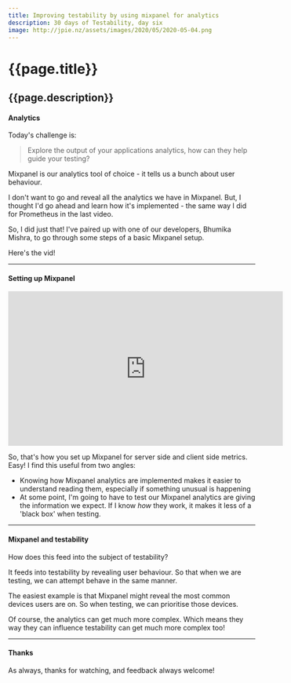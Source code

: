```yaml
---
title: Improving testability by using mixpanel for analytics
description: 30 days of Testability, day six
image: http://jpie.nz/assets/images/2020/05/2020-05-04.png
---
```

# {{page.title}}
## {{page.description}}

#### Analytics

Today's challenge is:
> Explore the output of your applications analytics, how can they help guide your testing?

Mixpanel is our analytics tool of choice - it tells us a bunch about user behaviour.

I don't want to go and reveal all the analytics we have in Mixpanel. But, I thought I'd go ahead and learn how it's implemented - the same way I did for Prometheus in the last video.

So, I did just that! I've paired up with one of our developers, Bhumika Mishra, to go through some steps of a basic Mixpanel setup.

Here's the vid!

<hr/>

#### Setting up Mixpanel

<iframe width="560" height="315" src="https://www.youtube.com/embed/u4b6OF67ARw" frameborder="0" allow="accelerometer; autoplay; encrypted-media; gyroscope; picture-in-picture" allowfullscreen></iframe>

So, that's how you set up Mixpanel for server side and client side metrics. Easy! I find this useful from two angles:
* Knowing how Mixpanel analytics are implemented makes it easier to understand reading them, especially if something unusual is happening
* At some point, I'm going to have to test our Mixpanel analytics are giving the information we expect. If I know _how_ they work, it makes it less of a 'black box' when testing.

<hr/>

#### Mixpanel and testability

How does this feed into the subject of testability?

It feeds into testability by revealing user behaviour. So that when we are testing, we can attempt behave in the same manner.

The easiest example is that Mixpanel might reveal the most common devices users are on. So when testing, we can prioritise those devices.

Of course, the analytics can get much more complex. Which means they way they can influence testability can get much more complex too!

<hr/>

#### Thanks
As always, thanks for watching, and feedback always welcome!